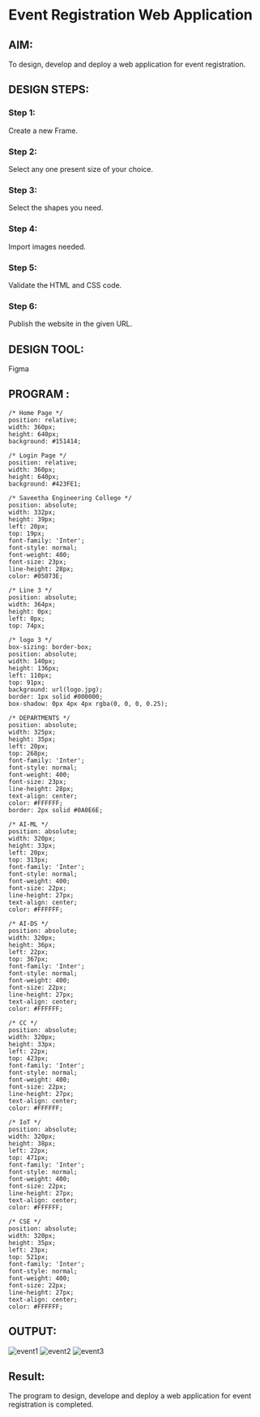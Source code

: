 # Event Registration Web Application

## AIM:
To design, develop and deploy a web application for event registration.

## DESIGN STEPS:

### Step 1:
Create a new Frame.

### Step 2:
Select any one present size of your choice.

### Step 3:
Select the shapes you need.

### Step 4:
Import images needed.

### Step 5:
Validate the HTML and CSS code.

### Step 6:
Publish the website in the given URL.

## DESIGN TOOL:
Figma

## PROGRAM :
```
/* Home Page */
position: relative;
width: 360px;
height: 640px;
background: #151414;

/* Login Page */
position: relative;
width: 360px;
height: 640px;
background: #423FE1;

/* Saveetha Engineering College */
position: absolute;
width: 332px;
height: 39px;
left: 20px;
top: 19px;
font-family: 'Inter';
font-style: normal;
font-weight: 400;
font-size: 23px;
line-height: 28px;
color: #05073E;

/* Line 3 */
position: absolute;
width: 364px;
height: 0px;
left: 0px;
top: 74px;

/* logo 3 */
box-sizing: border-box;
position: absolute;
width: 140px;
height: 136px;
left: 110px;
top: 91px;
background: url(logo.jpg);
border: 1px solid #000000;
box-shadow: 0px 4px 4px rgba(0, 0, 0, 0.25);

/* DEPARTMENTS */
position: absolute;
width: 325px;
height: 35px;
left: 20px;
top: 268px;
font-family: 'Inter';
font-style: normal;
font-weight: 400;
font-size: 23px;
line-height: 28px;
text-align: center;
color: #FFFFFF;
border: 2px solid #0A0E6E;

/* AI-ML */
position: absolute;
width: 320px;
height: 33px;
left: 20px;
top: 313px;
font-family: 'Inter';
font-style: normal;
font-weight: 400;
font-size: 22px;
line-height: 27px;
text-align: center;
color: #FFFFFF;

/* AI-DS */
position: absolute;
width: 320px;
height: 36px;
left: 22px;
top: 367px;
font-family: 'Inter';
font-style: normal;
font-weight: 400;
font-size: 22px;
line-height: 27px;
text-align: center;
color: #FFFFFF;

/* CC */
position: absolute;
width: 320px;
height: 33px;
left: 22px;
top: 423px;
font-family: 'Inter';
font-style: normal;
font-weight: 400;
font-size: 22px;
line-height: 27px;
text-align: center;
color: #FFFFFF;

/* IoT */
position: absolute;
width: 320px;
height: 38px;
left: 22px;
top: 471px;
font-family: 'Inter';
font-style: normal;
font-weight: 400;
font-size: 22px;
line-height: 27px;
text-align: center;
color: #FFFFFF;

/* CSE */
position: absolute;
width: 320px;
height: 35px;
left: 23px;
top: 521px;
font-family: 'Inter';
font-style: normal;
font-weight: 400;
font-size: 22px;
line-height: 27px;
text-align: center;
color: #FFFFFF;
```
## OUTPUT:
![event1](https://github.com/surrey-78/event-registration/assets/119559366/e5be4e91-c84c-48e1-ae9a-00639116c5f0)
![event2](https://github.com/surrey-78/event-registration/assets/119559366/8c9b1ae9-96b3-4be0-8cc8-8b232c0ea07e)
![event3](https://github.com/surrey-78/event-registration/assets/119559366/d4a50f2e-cd6d-40da-9535-cfafa71872a2)

## Result:
The program to design, develope and deploy a web application for event registration is completed.


